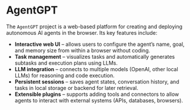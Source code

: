 # AgentGPT

The `AgentGPT` project is a web-based platform for creating and deploying autonomous AI agents in the browser. Its key features include:

- **Interactive web UI** – allows users to configure the agent’s name, goal, and memory size from within a browser without coding.
- **Task management** – visualizes tasks and automatically generates subtasks and execution plans using LLMs.
- **LLM integration** – connects to multiple models (OpenAI, other local LLMs) for reasoning and code execution.
- **Persistent sessions** – saves agent states, conversation history, and tasks in local storage or backend for later retrieval.
- **Extensible plugins** – supports adding tools and connectors to allow agents to interact with external systems (APIs, databases, browsers).
